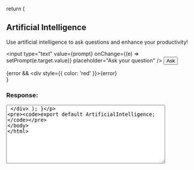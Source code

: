 return (
      <div>
        <h2>Artificial Intelligence</h2>
        <p>Use artificial intelligence to ask questions and enhance your productivity!</p>
        <form onSubmit={getMessages}>
          <input 
            type="text" 
            value={prompt} 
            onChange={(e) => setPrompt(e.target.value)} 
            placeholder="Ask your question" 
          />
          <button type="submit">Ask</button>
        </form>
        {error && <div style={{ color: 'red' }}>{error}</div>}
        <h3>Response:</h3>
        <textarea 
          value={response} 
          readOnly 
          rows="10" 
          cols="50" 
          placeholder="AI response will appear here"
        />
      </div>
    );
  }
    
    export default ArtificialIntelligence;